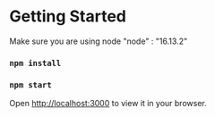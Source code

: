 # Getting Started

Make sure you are using node "node" : "16.13.2"

### `npm install`


### `npm start`

Open [http://localhost:3000](http://localhost:3000) to view it in your browser.